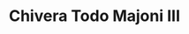 ---
title: "Chivera Todo Majoni III"
url: /san-antonio-de-los-altos/chivera-todo-majoni-iii/
shop: piezas de automóviles
---